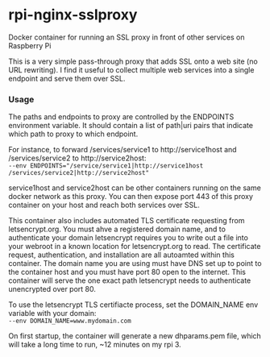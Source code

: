 # rpi-nginx-sslproxy
Docker container for running an SSL proxy in front of other services on Raspberry Pi

This is a very simple pass-through proxy that adds SSL onto a web site (no URL rewriting).  I find it useful to collect multiple web services into a single endpoint and serve them over SSL.

### Usage
The paths and endpoints to proxy are controlled by the ENDPOINTS environment variable. It should contain a list of path|uri pairs that indicate which path to proxy to which endpoint.  

For instance, to forward /services/service1 to http://service1host and /services/service2 to http://service2host:  
```--env ENDPOINTS="/service/service1|http://service1host /services/service2|http://service2host"```

service1host and service2host can be other containers running on the same docker network as this proxy. You can then expose port 443 of this proxy container on your host and reach both services over SSL.

This container also includes automated TLS certificate requesting from letsencrypt.org. You must ahve a registered domain name, and to authenticate your domain letsencrypt requires you to write out a file into your webroot in a known location for letsencrypt.org to read.  The certificate request, authentication, and installation are all autoamted within this container.  The domain name you are using must have DNS set up to point to the container host and you must have port 80 open to the internet.  This container will serve the one exact path letsencrypt needs to authenticate unencrypted over port 80.

To use the letsencrypt TLS certifiacte process, set the DOMAIN_NAME env variable with your domain:  
```--env DOMAIN_NAME=www.mydomain.com```

On first startup, the container will generate a new dhparams.pem file, which will take a long time to run, ~12 minutes on my rpi 3.

